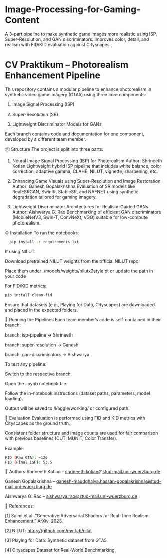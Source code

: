 # Image-Processing-for-Gaming-Content
A 3-part pipeline to make synthetic game images more realistic using ISP, Super-Resolution, and GAN discriminators. Improves color, detail, and realism with FID/KID evaluation against Cityscapes.

# CV Praktikum – Photorealism Enhancement Pipeline
This repository contains a modular pipeline to enhance photorealism in synthetic video game imagery (GTA5) using three core components:

1. Image Signal Processing (ISP)

2. Super-Resolution (SR)

3. Lightweight Discriminator Models for GANs

Each branch contains code and documentation for one component, developed by a different team member.

📦 Structure
The project is split into three parts:

1. Neural Image Signal Processing (ISP) for Photorealism
Author: Shrineeth Kotian
Lightweight hybrid ISP pipeline that includes white balance, color correction, adaptive gamma, CLAHE, NILUT, vignette, sharpening, etc.

2. Enhancing Game Visuals using Super-Resolution and Image Restoration
Author: Ganesh Gopalakrishna 
Evaluation of SR models like RealESRGAN, SwinIR, StableSR, and NAFNET using synthetic degradation tailored for gaming imagery.

3. Lightweight Discriminator Architectures for Realism-Guided GANs
Author: Aishwarya G. Rao 
Benchmarking of efficient GAN discriminators (MobileNetV3, Swin-T, ConvNeXt, VGG) suitable for low-compute photorealism.

⚙️ Installation
To run the notebooks:


```bash
  pip install -r requirements.txt
```

If using NILUT:

Download pretrained NILUT weights from the official NILUT repo

Place them under ./models/weights/nilutx3style.pt or update the path in your code

For FID/KID metrics:
```bash
pip install clean-fid
```

Ensure that datasets (e.g., Playing for Data, Cityscapes) are downloaded and placed in the expected folders.

🚀 Running the Pipelines
Each team member’s code is self-contained in their branch:

branch: isp-pipeline → Shrineeth

branch: super-resolution → Ganesh

branch: gan-discriminators → Aishwarya

To test any pipeline:

Switch to the respective branch.

Open the .ipynb notebook file.

Follow the in-notebook instructions (dataset paths, parameters, model loading).

Output will be saved to /kaggle/working/ or configured path.

🧪 Evaluation
Evaluation is performed using FID and KID metrics with Cityscapes as the ground truth.

Consistent folder structure and image counts are used for fair comparison with previous baselines (CUT, MUNIT, Color Transfer).

Example:

```bash
FID (Raw GTA): ~120
FID (Final ISP): 53.5
```

👥 Authors
Shrineeth Kotian – shrineeth.kotian@stud-mail.uni-wuerzburg.de

Ganesh Gopalakrishna – ganesh-maudghalya.hassan-gopalakrishna@stud-mail.uni-wuerzburg.de

Aishwarya G. Rao – aishwarya.rao@stud-mail.uni-wuerzburg.de

📄 References:

[1] Salmi et al. “Generative Adversarial Shaders for Real-Time Realism Enhancement.” ArXiv, 2023.

[2] NILUT: https://github.com/mv-lab/nilut

[3] Playing for Data: Synthetic dataset from GTA5

[4] Cityscapes Dataset for Real-World Benchmarking
